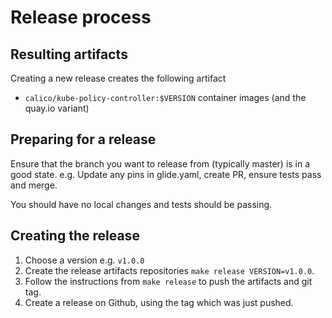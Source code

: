 # Release process

## Resulting artifacts
Creating a new release creates the following artifact
* `calico/kube-policy-controller:$VERSION` container images (and the quay.io variant)

## Preparing for a release
Ensure that the branch you want to release from (typically master) is in a good state.
e.g. Update any pins in glide.yaml, create PR, ensure tests pass and merge.

You should have no local changes and tests should be passing.

## Creating the release
1. Choose a version e.g. `v1.0.0`
2. Create the release artifacts repositories `make release VERSION=v1.0.0`.
3. Follow the instructions from `make release` to push the artifacts and git tag.
4. Create a release on Github, using the tag which was just pushed.

